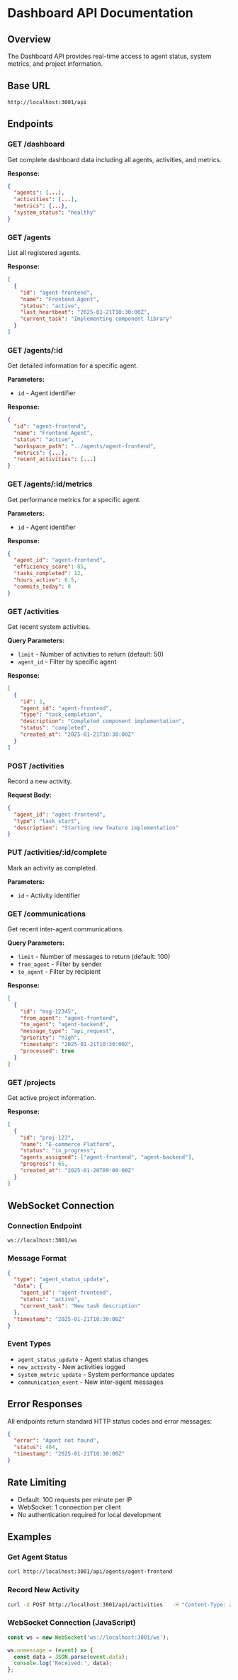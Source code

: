 # Dashboard API Documentation

## Overview
The Dashboard API provides real-time access to agent status, system metrics, and project information.

## Base URL
```
http://localhost:3001/api
```

## Endpoints

### GET /dashboard
Get complete dashboard data including all agents, activities, and metrics.

**Response:**
```json
{
  "agents": [...],
  "activities": [...],
  "metrics": {...},
  "system_status": "healthy"
}
```

### GET /agents
List all registered agents.

**Response:**
```json
[
  {
    "id": "agent-frontend",
    "name": "Frontend Agent",
    "status": "active",
    "last_heartbeat": "2025-01-21T10:30:00Z",
    "current_task": "Implementing component library"
  }
]
```

### GET /agents/:id
Get detailed information for a specific agent.

**Parameters:**
- `id` - Agent identifier

**Response:**
```json
{
  "id": "agent-frontend",
  "name": "Frontend Agent",
  "status": "active",
  "workspace_path": "../agents/agent-frontend",
  "metrics": {...},
  "recent_activities": [...]
}
```

### GET /agents/:id/metrics
Get performance metrics for a specific agent.

**Parameters:**
- `id` - Agent identifier

**Response:**
```json
{
  "agent_id": "agent-frontend",
  "efficiency_score": 85,
  "tasks_completed": 12,
  "hours_active": 6.5,
  "commits_today": 8
}
```

### GET /activities
Get recent system activities.

**Query Parameters:**
- `limit` - Number of activities to return (default: 50)
- `agent_id` - Filter by specific agent

**Response:**
```json
[
  {
    "id": 1,
    "agent_id": "agent-frontend",
    "type": "task_completion",
    "description": "Completed component implementation",
    "status": "completed",
    "created_at": "2025-01-21T10:30:00Z"
  }
]
```

### POST /activities
Record a new activity.

**Request Body:**
```json
{
  "agent_id": "agent-frontend",
  "type": "task_start",
  "description": "Starting new feature implementation"
}
```

### PUT /activities/:id/complete
Mark an activity as completed.

**Parameters:**
- `id` - Activity identifier

### GET /communications
Get recent inter-agent communications.

**Query Parameters:**
- `limit` - Number of messages to return (default: 100)
- `from_agent` - Filter by sender
- `to_agent` - Filter by recipient

**Response:**
```json
[
  {
    "id": "msg-12345",
    "from_agent": "agent-frontend",
    "to_agent": "agent-backend",
    "message_type": "api_request",
    "priority": "high",
    "timestamp": "2025-01-21T10:30:00Z",
    "processed": true
  }
]
```

### GET /projects
Get active project information.

**Response:**
```json
[
  {
    "id": "proj-123",
    "name": "E-commerce Platform",
    "status": "in_progress",
    "agents_assigned": ["agent-frontend", "agent-backend"],
    "progress": 65,
    "created_at": "2025-01-20T09:00:00Z"
  }
]
```

## WebSocket Connection

### Connection Endpoint
```
ws://localhost:3001/ws
```

### Message Format
```json
{
  "type": "agent_status_update",
  "data": {
    "agent_id": "agent-frontend",
    "status": "active",
    "current_task": "New task description"
  },
  "timestamp": "2025-01-21T10:30:00Z"
}
```

### Event Types
- `agent_status_update` - Agent status changes
- `new_activity` - New activities logged
- `system_metric_update` - System performance updates
- `communication_event` - New inter-agent messages

## Error Responses

All endpoints return standard HTTP status codes and error messages:

```json
{
  "error": "Agent not found",
  "status": 404,
  "timestamp": "2025-01-21T10:30:00Z"
}
```

## Rate Limiting
- Default: 100 requests per minute per IP
- WebSocket: 1 connection per client
- No authentication required for local development

## Examples

### Get Agent Status
```bash
curl http://localhost:3001/api/agents/agent-frontend
```

### Record New Activity
```bash
curl -X POST http://localhost:3001/api/activities   -H "Content-Type: application/json"   -d '{"agent_id":"agent-frontend","type":"task_start","description":"Starting new feature"}'
```

### WebSocket Connection (JavaScript)
```javascript
const ws = new WebSocket('ws://localhost:3001/ws');

ws.onmessage = (event) => {
  const data = JSON.parse(event.data);
  console.log('Received:', data);
};
```
